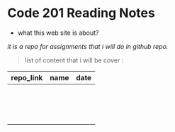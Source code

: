 # Code 201 Reading Notes
* what this web site is about?

*it is a repo for assignments that i will do in github repo.*

> list of content that i will be cover :

| repo_link |      name     |  date |
|----------|:-------------:|------:|
|          |               |       |
|          |               |       |
|          |               |       |
|          |               |       |
|          |               |       |
|          |               |       |
|          |               |       |
|          |               |       |
|          |               |       |
|          |               |       |
|          |               |       |
|          |               |       |
|          |               |       |
|          |               |       |
|          |               |       |
